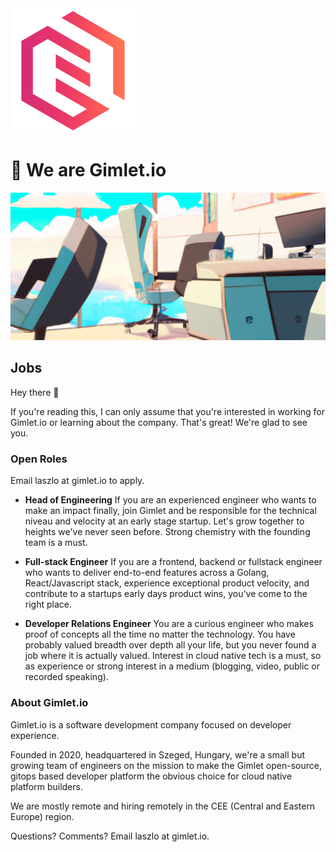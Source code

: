 <picture>
  <source media="(prefers-color-scheme: dark)" srcset="https://github.com/gimlet-io/gimlet-documentation/blob/main/public/logo-dark.svg">
  <img alt="Gimlet" src="https://github.com/gimlet-io/gimlet-documentation/blob/main/public/logo.svg" width="200">
</picture>

# 👋 We are Gimlet.io

![Gimlet office](https://github.com/gimlet-io/.github/raw/main/profile/dalle-office.png)

## Jobs

Hey there 👋

If you're reading this, I can only assume that you're interested in working for Gimlet.io or learning about the company. That's great! We're glad to see you.

### Open Roles

Email laszlo at gimlet.io to apply.

- **Head of Engineering**
If you are an experienced engineer who wants to make an impact finally, join Gimlet and be responsible for the technical niveau and velocity at an early stage startup. Let's grow together to heights we've never seen before. Strong chemistry with the founding team is a must.

- **Full-stack Engineer**
If you are a frontend, backend or fullstack engineer who wants to deliver end-to-end features across a Golang, React/Javascript stack, experience exceptional product velocity, and contribute to a startups early days product wins, you've come to the right place.

- **Developer Relations Engineer**
You are a curious engineer who makes proof of concepts all the time no matter the technology. You have probably valued breadth over depth all your life, but you never found a job where it is actually valued. Interest in cloud native tech is a must, so as experience or strong interest in a medium (blogging, video, public or recorded speaking).

### About Gimlet.io

Gimlet.io is a software development company focused on developer experience.

Founded in 2020, headquartered in Szeged, Hungary, we're a small but growing team of engineers on the mission to make the Gimlet open-source, gitops based developer platform the obvious choice for cloud native platform builders.

We are mostly remote and hiring remotely in the CEE (Central and Eastern Europe) region.

Questions? Comments? Email laszlo at gimlet.io.
